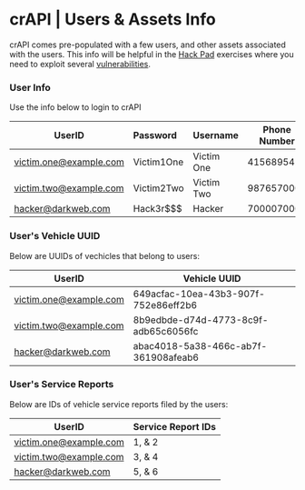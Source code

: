 crAPI | Users & Assets Info
================

crAPI comes pre-populated with a few users, and other assets associated with the users. This info will be helpful in the [Hack Pad][Hack Pad] exercises where you need to exploit several [vulnerabilities][0].

### User Info

Use the info below to login to crAPI

| UserID                 | Password   | Username   | Phone Number |
| ---------------------- | :--------- | ---------- | ------------ |
| victim.one@example.com | Victim1One | Victim One | 4156895423   |
| victim.two@example.com | Victim2Two | Victim Two | 9876570006   |
| hacker@darkweb.com     | Hack3r$$$  | Hacker     | 7000070007   |

### User's Vehicle UUID

Below are UUIDs of vechicles that belong to users:

| UserID                 | Vehicle UUID                         |
| ---------------------- | ------------------------------------ |
| victim.one@example.com | 649acfac-10ea-43b3-907f-752e86eff2b6 |
| victim.two@example.com | 8b9edbde-d74d-4773-8c9f-adb65c6056fc |
| hacker@darkweb.com     | abac4018-5a38-466c-ab7f-361908afeab6 |

### User's Service Reports

Below are IDs of vehicle service reports filed by the users:

| UserID                 | Service Report IDs |
| ---------------------- | ------------------ |
| victim.one@example.com | 1, & 2             |
| victim.two@example.com | 3, & 4             |
| hacker@darkweb.com     | 5, & 6             |



[0]: ./challenges.md
[Hack Pad]: ./hackpad.md

